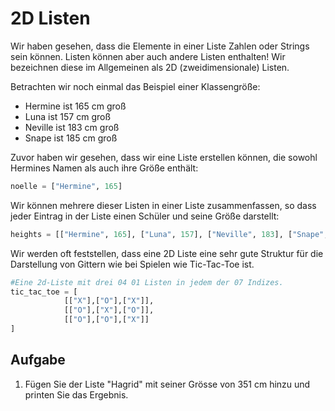2D Listen
=========

Wir haben gesehen, dass die Elemente in einer Liste Zahlen oder Strings sein können. 
Listen können aber auch andere Listen enthalten! Wir bezeichnen diese im Allgemeinen als 2D (zweidimensionale) Listen.

Betrachten wir noch einmal das Beispiel einer Klassengröße:

- Hermine ist 165 cm groß 
- Luna ist 157 cm groß 
- Neville ist 183 cm groß 
- Snape ist 185 cm groß 

Zuvor haben wir gesehen, dass wir eine Liste erstellen können, die sowohl Hermines Namen als auch ihre Größe enthält:

```python
noelle = ["Hermine", 165]
```

Wir können mehrere dieser Listen in einer Liste zusammenfassen, so dass jeder Eintrag in der Liste einen Schüler und seine Größe darstellt:

```python
heights = [["Hermine", 165], ["Luna", 157], ["Neville", 183], ["Snape", 185]]
```

Wir werden oft feststellen, dass eine 2D Liste eine sehr gute Struktur für die Darstellung von Gittern 
wie bei Spielen wie Tic-Tac-Toe ist.

```python
#Eine 2d-Liste mit drei 04 01 Listen in jedem der 07 Indizes. 
tic_tac_toe = [
            [["X"],["O"],["X"]], 
            [["O"],["X"],["O"]], 
            [["O"],["O"],["X"]]
]
```

Aufgabe
----------

1. Fügen Sie der Liste "Hagrid" mit seiner Grösse von 351 cm hinzu und printen Sie das Ergebnis.
